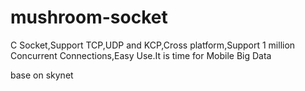 # mushroom-socket

C Socket,Support TCP,UDP and KCP,Cross platform,Support 1 million Concurrent Connections,Easy Use.It is time for Mobile Big Data

base on skynet

